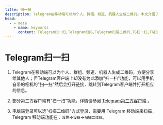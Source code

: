 ```yaml
---
title: 扫一扫
description: Telegram在移动端可以为个人、群组、频道、机器人生成二维码。本文介绍了Telegram的扫一扫功能。访问TGwiki - Telegram知识库，了解更多Telegram使用技巧。
head:
  - - meta
    - name: keywords
      content: Telegram扫一扫,Telegram扫码,Telegram扫描二维码,TG扫一扫,TG扫码,TG扫描二维码,电报扫一扫,电报扫码,电报扫描二维码,Telegram功能,TGwiki,Telegram知识库
---
```


# Telegram扫一扫

1. Telegram在移动端可以为个人、群组、频道、机器人生成二维码，方便分享给其他人；但Telegram客户端上却没有为此添加"扫一扫"功能，可以用手机自带的相机的"扫一扫"然后会打开链接，跳转到Telegram客户端并打开相应的信息。
2. 部分第三方客户端有“扫一扫”功能，详情请参阅 [Telegram第三方客户端](/tgwiki/thirdparty) 。

2. 电脑端登录可以选"扫描二维码"方式登录，需要用 Telegram 移动端来扫描，Telegram 移动端功能在：`设置`->`设备`->`扫描二维码`。


